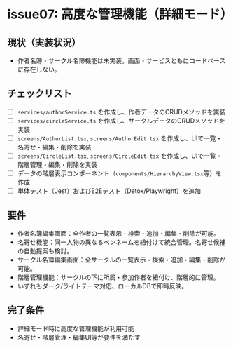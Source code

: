 # issue07: 高度な管理機能（詳細モード）

## 現状（実装状況）
- 作者名簿・サークル名簿機能は未実装。画面・サービスともにコードベースに存在しない。

## チェックリスト
- [ ] `services/authorService.ts` を作成し、作者データのCRUDメソッドを実装
- [ ] `services/circleService.ts` を作成し、サークルデータのCRUDメソッドを実装
- [ ] `screens/AuthorList.tsx`, `screens/AuthorEdit.tsx` を作成し、UIで一覧・名寄せ・編集・削除を実装
- [ ] `screens/CircleList.tsx`, `screens/CircleEdit.tsx` を作成し、UIで一覧・階層管理・編集・削除を実装
- [ ] データの階層表示コンポーネント（`components/HierarchyView.tsx`等）を作成
- [ ] 単体テスト（Jest）およびE2Eテスト（Detox/Playwright）を追加

## 要件
- 作者名簿編集画面：全作者の一覧表示・検索・追加・編集・削除が可能。
- 名寄せ機能：同一人物の異なるペンネームを紐付けて統合管理。名寄せ候補の自動提案も検討。
- サークル名簿編集画面：全サークルの一覧表示・検索・追加・編集・削除が可能。
- 階層管理機能：サークルの下に所属・参加作者を紐付け、階層的に管理。
- いずれもダーク/ライトテーマ対応、ローカルDBで即時反映。

## 完了条件
- 詳細モード時に高度な管理機能が利用可能
- 名寄せ・階層管理・編集UI等が要件を満たす
